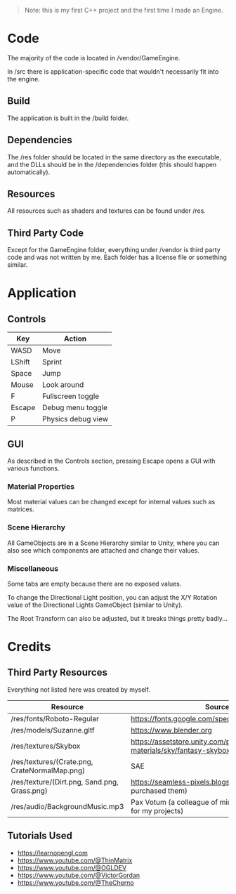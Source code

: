 > Note: this is my first C++ project and the first time I made an Engine.
# Code

The majority of the code is located in /vendor/GameEngine.

In /src there is application-specific code that wouldn't necessarily fit into the engine.

## Build

The application is built in the /build folder.

## Dependencies

The /res folder should be located in the same directory as the executable, and the DLLs should be in the /dependencies folder (this should happen automatically).

## Resources

All resources such as shaders and textures can be found under /res.

## Third Party Code

Except for the GameEngine folder, everything under /vendor is third party code and was not written by me. Each folder has a license file or something similar.

# Application

## Controls

| Key    | Action             |
|--------|--------------------|
| WASD   | Move               |
| LShift | Sprint             |
| Space  | Jump               |
| Mouse  | Look around        |
| F      | Fullscreen toggle  |
| Escape | Debug menu toggle  |
| P      | Physics debug view |

## GUI

As described in the Controls section, pressing Escape opens a GUI with various functions.

### Material Properties

Most material values can be changed except for internal values such as matrices.

### Scene Hierarchy

All GameObjects are in a Scene Hierarchy similar to Unity, where you can also see which components are attached and change their values.

### Miscellaneous

Some tabs are empty because there are no exposed values.

To change the Directional Light position, you can adjust the X/Y Rotation value of the Directional Lights GameObject (similar to Unity).

The Root Transform can also be adjusted, but it breaks things pretty badly...

# Credits

## Third Party Resources

Everything not listed here was created by myself.

| Resource                                      | Source                                                                                    |
|-----------------------------------------------|-------------------------------------------------------------------------------------------|
| /res/fonts/Roboto-Regular                     | https://fonts.google.com/specimen/Roboto                                                  |
| /res/models/Suzanne.gltf                      | https://www.blender.org                                                                   |
| /res/textures/Skybox                          | https://assetstore.unity.com/packages/2d/textures-materials/sky/fantasy-skybox-free-18353 |
| /res/textures/(Crate.png, CrateNormalMap.png) | SAE                                                                                       |
| /res/texture/(Dirt.png, Sand.png, Grass.png)  | https://seamless-pixels.blogspot.com (Yes, I purchased them)                               |
| /res/audio/BackgroundMusic.mp3                | Pax Votum (a colleague of mine, also makes music for my projects)                          |

## Tutorials Used

- https://learnopengl.com
- https://www.youtube.com/@ThinMatrix
- https://www.youtube.com/@OGLDEV
- https://www.youtube.com/@VictorGordan
- https://www.youtube.com/@TheCherno
